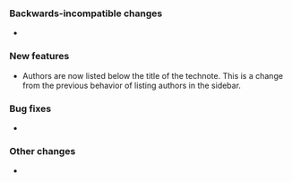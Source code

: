 <!-- Delete the sections that don't apply -->

### Backwards-incompatible changes

-

### New features

- Authors are now listed below the title of the technote. This is a change from the previous behavior of listing authors in the sidebar.

### Bug fixes

-

### Other changes

-
